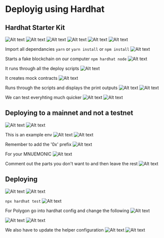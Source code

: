 # Deployig using Hardhat

## Hardhat Starter Kit

![Alt text](image-74.png)
![Alt text](image-75.png)
![Alt text](image-76.png)
![Alt text](image-77.png)
![Alt text](image-78.png)
![Alt text](image-79.png)

Import all dependancies
`yarn` or `yarn install` or `npm install`
![Alt text](image-80.png)

Starts a fake blockchain on our computer
`npm hardhat node`
![Alt text](image-82.png)

It runs through all the deploy scripts
![Alt text](image-83.png)

It creates mock contracts
![Alt text](image-84.png)

Runs through the scripts and displays the print outputs
![Alt text](image-85.png)
![Alt text](image-86.png)

We can test everyhting much quicker
![Alt text](image-87.png)
![Alt text](image-88.png)

## Deploying to a mainnet and not a testnet

![Alt text](image-89.png)
![Alt text](image-90.png)

This is an example env
![Alt text](image-91.png)
![Alt text](image-92.png)

Remember to add the '0x' prefix
![Alt text](image-93.png)

For your MNUEMONIC
![Alt text](image-94.png)

Comment out the parts you don't want to and then leave the rest
![Alt text](image-95.png)

## Deploying

![Alt text](image-96.png)
![Alt text](image-97.png)

`npx hardhat test`
![Alt text](image-98.png)

For Polygon go into hardhat config and change the following
![Alt text](image-99.png)

![Alt text](image-100.png)
![Alt text](image-101.png)

We also have to update the helper configuration
![Alt text](image-102.png)
![Alt text](image-103.png)
